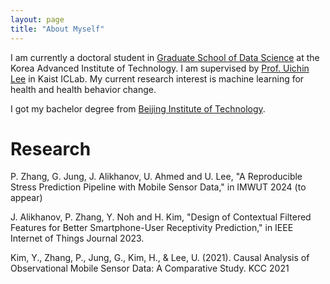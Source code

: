 ```yaml
---
layout: page 
title: "About Myself"
---
```


I am currently a doctoral student in [Graduate School of Data Science](https://ie.kaist.ac.kr/) at the Korea Advanced Institute of Technology. I am supervised by [Prof. Uichin Lee](http://ic.kaist.ac.kr/wiki/wiki.cgi?UichinLee) in Kaist ICLab. My current research interest is machine learning for health and health behavior change. 

I got my bachelor degree from [Beijing Institute of Technology](https://english.bit.edu.cn/).

# Research
P. Zhang, G. Jung, J. Alikhanov, U. Ahmed and U. Lee, "A Reproducible Stress Prediction Pipeline with Mobile Sensor Data," in IMWUT 2024 (to appear)

J. Alikhanov, P. Zhang, Y. Noh and H. Kim, "Design of Contextual Filtered Features for Better Smartphone-User Receptivity Prediction," in IEEE Internet of Things Journal 2023.

Kim, Y., Zhang, P., Jung, G., Kim, H., & Lee, U. (2021). Causal Analysis of Observational Mobile Sensor Data: A Comparative Study. KCC 2021


